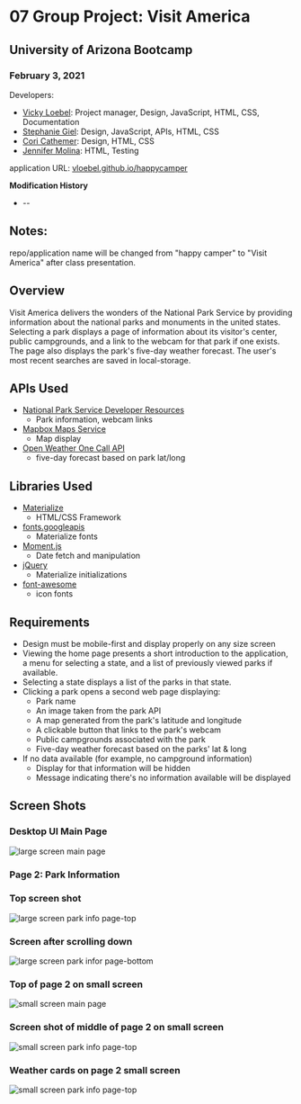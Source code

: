 # 07 Group Project: Visit America
## University of Arizona Bootcamp 
### February 3, 2021
Developers:
* [Vicky Loebel](https://github.com/vloebel): Project manager, Design, JavaScript, HTML, CSS, Documentation
* [Stephanie Giel](https://github.com/SGiel): Design, JavaScript, APIs, HTML, CSS
* [Cori Cathemer](https://github.com/coricathemer): Design, HTML, CSS
* [Jennifer Molina](https://github.com/JenMol86): HTML, Testing

application URL: [vloebel.github.io/happycamper](https://sgiel.github.io/visit-america/) 

**Modification History**  

* -- 
## Notes:
repo/application name will be changed from "happy camper" to "Visit America" after class presentation. 


## Overview
Visit America delivers the wonders of the National Park Service by providing information about the national parks and monuments in the united states. Selecting a park displays a page of information about its visitor's center, public campgrounds, and a link to the webcam for that park if one exists. The page also displays the park's five-day weather forecast. The user's most recent searches are saved in local-storage.

## APIs Used
* [National Park Service Developer Resources](https://www.nps.gov/subjects/developer/index.htm)
  * Park information, webcam links
* [Mapbox Maps Service](https://docs.mapbox.com/api/maps/)
  * Map display
* [Open Weather One Call API](https://openweathermap.org/api/one-call-api)
  * five-day forecast based on park lat/long

## Libraries Used
* [Materialize](https://materializecss.com/)
  * HTML/CSS Framework
* [fonts.googleapis](https://fonts.google.com/)
  * Materialize fonts
* [Moment.js](https://momentjs.com/docs/)
  * Date fetch and manipulation
* [jQuery](https://jquery.com/)
  * Materialize initializations
* [font-awesome](https://fontawesome.com/)
  * icon fonts

## Requirements
* Design must be mobile-first and display properly on any size screen
* Viewing the home page presents a short introduction to the application, a  menu for selecting a state, and a list of previously viewed parks if available.
* Selecting a state displays a list of the parks in that state. 
* Clicking a park opens a second web page displaying: 
  * Park name
  * An image taken from the park API 
  * A map generated from the park's latitude and longitude
  * A clickable button that links to the park's webcam 
  * Public campgrounds associated with the park
  * Five-day weather forecast based on the parks' lat & long
* If no data available (for example, no campground information)  
  * Display for that information will be hidden
  * Message indicating there's no information available will be displayed

## Screen Shots
### Desktop UI Main Page
![large screen main page](./assets/img/demo.large-screen.01.JPG)

### Page 2: Park Information 
### Top screen shot
![large screen park info page-top](./assets/img/demo.large-screen.02.JPG)
### Screen after scrolling down
![large screen park infor page-bottom](./assets/img/demo.large-screen.03.JPG)

### Top of page 2 on small screen
![small screen main page](./assets/img/demo.small-screen.01.JPG)

### Screen shot of middle of page 2 on small screen
![small screen park info page-top](./assets/img/demo.small-screen.02.JPG)

### Weather cards on page 2 small screen
![small screen park info page-top](./assets/img/demo.small-screen.03.JPG)

